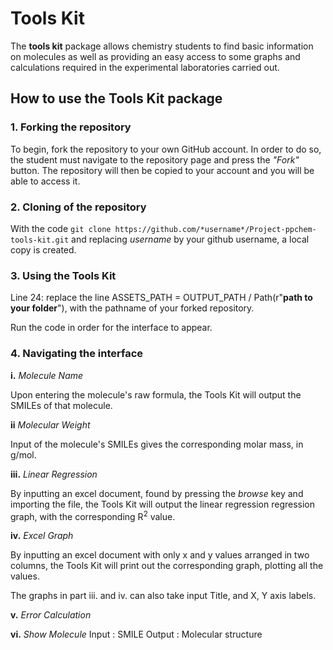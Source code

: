 # Tools Kit

The **tools kit** package allows chemistry students to find basic information on molecules as well as providing an easy access to some graphs and calculations required in the experimental laboratories carried out.


## How to use the Tools Kit package

### 1. Forking the repository
To begin, fork the repository to your own GitHub account.
In order to do so, the student must navigate to the repository page and press the *"Fork"* button. The repository will then be copied to your account and you will be able to access it.

### 2. Cloning of the repository

With the code `git clone https://github.com/*username*/Project-ppchem-tools-kit.git` and replacing *username* by your github username, a local copy is created.

### 3. Using the Tools Kit

Line 24: replace the line ASSETS_PATH = OUTPUT_PATH / Path(r"**path to your folder**"), with the pathname of your forked repository.

Run the code in order for the interface to appear.

### 4. Navigating the interface
**i.** *Molecule Name*

Upon entering the molecule's raw formula, the Tools Kit will output the SMILEs of that molecule.

**ii** *Molecular Weight*

Input of the molecule's SMILEs gives the corresponding molar mass, in g/mol.

**iii.** *Linear Regression* 

By inputting an excel document, found by pressing the *browse* key and importing the file, the Tools Kit will output the linear regression regression graph, with the corresponding R<sup>2</sup> value.

**iv.** *Excel Graph*

By inputting an excel document with only x and y values arranged in two columns, the Tools Kit will print out the corresponding graph, plotting all the values.

The graphs in part iii. and iv. can also take input Title, and X, Y axis labels. 

**v.** *Error Calculation*


**vi.** *Show Molecule*
Input : SMILE
Output : Molecular structure